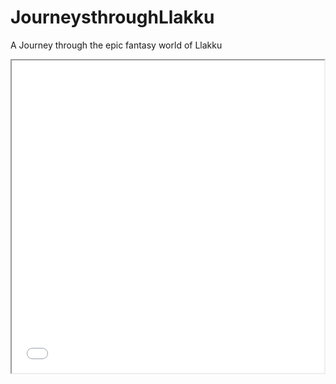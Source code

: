# JourneysthroughLlakku
A Journey through the epic fantasy world of Llakku

<iframe src="Llakku.html" height="500" width="500"></iframe>
